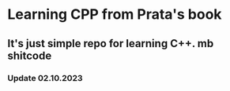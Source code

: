# Learning CPP from Prata's book
## It's just simple repo for learning C++. mb shitcode
### Update 02.10.2023